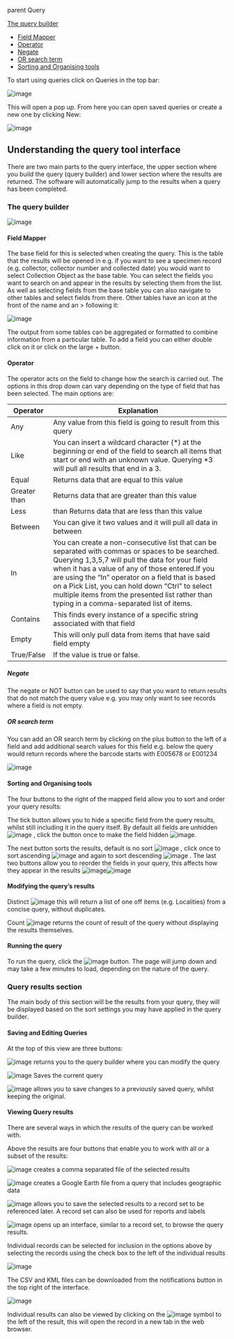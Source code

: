 parent
Query 

[The query builder](#the-query-builder)
- [Field Mapper](field-mapper)
- [Operator](operator)
- [Negate](negate)
- [OR search term](or-search-term)
- [Sorting and Organising tools](sorting-and-organising-tools)

To start using queries click on Queries in the top bar:

![image](https://user-images.githubusercontent.com/8155743/193250392-dd0c666e-bd0e-4008-86df-abdcb4a6b1e0.png)

This will open a pop up. From here you can open saved queries or create a new one by clicking New:

![image](https://user-images.githubusercontent.com/8155743/193250427-6a6e5460-3170-4d6c-a67f-8ae55bdbbf38.png)

## Understanding the query tool interface

There are two main parts to the query interface, the upper section where you build the query (query builder) and lower section where the results are returned. The software will automatically jump to the results when a query has been completed. 

### The query builder

![image](https://user-images.githubusercontent.com/8155743/193250687-bba2572f-594c-46dd-a6bd-eaad8d212e70.png)

#### Field Mapper

The base field for this is selected when creating the query. This is the table that the results will be opened in e.g. if you want to see a specimen record (e.g. collector, collector number and collected date) you would want to select Collection Object as the base table. 
You can select the fields you want to search on and appear in the results by selecting them from the list. As well as selecting fields from the base table you can also navigate to other tables and select fields from there. Other tables have an icon at the front of the name and an > following it:

![image](https://user-images.githubusercontent.com/8155743/193250749-9b16cbfb-b407-4ddc-acb9-099333f1218c.png)

The output from some tables can be aggregated or formatted to combine information from a particular table.
To add a field you can either double click on it or click on the large + button.

#### Operator

The operator acts on the field to change how the search is carried out. The options in this drop down can vary depending on the type of field that has been selected. The main options are:

Operator | Explanation
-- | --
Any |	Any value from this field is going to result from this query
Like |	You can insert a wildcard character (\*) at the beginning or end of the field to search all items that start or end with an unknown value. Querying \*3 will pull all results that end in a 3.
Equal |	Returns data that are equal to this value
Greater than | Returns data that are greater than this value
Less | than	Returns data that are less than this value
Between |	You can give it two values and it will pull all data in between
In | You can create a non-consecutive list that can be separated with commas or spaces to be searched. Querying 1,3,5,7 will pull the data for your field when it has a value of any of those entered.If you are using the “In” operator on a field that is based on a Pick List, you can hold down “Ctrl” to select multiple items from the presented list rather than typing in a comma-separated list of items.
Contains	| This finds every instance of a specific string associated with that field
Empty	| This will only pull data from items that have said field empty
True/False	| If the value is true or false.

##### Negate

The negate or NOT button can be used to say that you want to return results that do not match the query value e.g. you may only want to see records where a field is not empty.

##### OR search term

You can add an OR search term by clicking on the plus button to the left of a field and add additional search values for this field e.g. below the query would return records where the barcode starts with E005678 or E001234 

![image](https://user-images.githubusercontent.com/8155743/193251360-dde45eee-ca54-405b-afe3-337aba1c6eec.png)

#### Sorting and Organising tools
The four buttons to the right of the mapped field allow you to sort and order your query results:

The tick button allows you to hide a specific field from the query results, whilst still including it in the query itself. By default all fields are unhidden  ![image](https://user-images.githubusercontent.com/8155743/193251485-36b18fda-3783-40b2-9f63-a228e3000be0.png)
, click the button once to make the field hidden  ![image](https://user-images.githubusercontent.com/8155743/193251503-efe2c2b5-b495-4512-9491-499b060fbd7b.png). 

The next button sorts the results, default is no sort  ![image](https://user-images.githubusercontent.com/8155743/193251553-989ebe2d-9a06-4ec7-86c8-91ae6e5c478e.png)
, click once to sort ascending  ![image](https://user-images.githubusercontent.com/8155743/193251565-e9d1f11f-b6af-43a1-932a-9e62bfd33c11.png)
 and again to sort descending ![image](https://user-images.githubusercontent.com/8155743/193251581-d79ae3df-ca17-4b83-b35a-5a15cd019282.png)
.
The last two buttons allow you to reorder the fields in your query, this affects how they appear in the results ![image](https://user-images.githubusercontent.com/8155743/193251610-e16cd083-6513-4649-978d-0be1b9946ac3.png)![image](https://user-images.githubusercontent.com/8155743/193251620-6714fe22-d889-455e-ae76-35db901058ba.png)

#### Modifying the query’s results
Distinct ![image](https://user-images.githubusercontent.com/8155743/193251771-a4c8647b-ad69-44c7-94cb-12a651a445b7.png)
 this will return a list of one off items (e.g. Localities) from a concise query, without duplicates.

Count ![image](https://user-images.githubusercontent.com/8155743/193251792-dbda92f4-16d5-4615-a213-5d99f6dfc479.png) returns the count of result of the query without displaying the results themselves.

#### Running the query

To run the query, click the ![image](https://user-images.githubusercontent.com/8155743/193251825-793413d7-46db-4f1e-9c4c-628566a50b3a.png)
 button. The page will jump down and may take a few minutes to load, depending on the nature of the query.
   
### Query results section

The main body of this section will be the results from your query, they will be displayed based on the sort settings you may have applied in the query builder. 

#### Saving and Editing Queries

At the top of this view are three buttons:

![image](https://user-images.githubusercontent.com/8155743/193251993-ceab6278-19fa-4a19-913f-1600dc078ea5.png)
 returns you to the query builder where you can modify the query
 
 ![image](https://user-images.githubusercontent.com/8155743/193252042-739e346f-9477-4458-873d-715465ae0a77.png)
 Saves the current query
 
 ![image](https://user-images.githubusercontent.com/8155743/193252072-e74b8afe-55ee-4d90-a3ab-68db2217a919.png)
 allows you to save changes to a previously saved query, whilst keeping the original.
 
#### Viewing Query results

There are several ways in which the results of the query can be worked with.

Above the results are four buttons that enable you to work with all or a subset of the results:

![image](https://user-images.githubusercontent.com/8155743/193252268-feb56fa8-461a-4e66-91a5-0954666c2c78.png)
 creates a comma separated file of the selected results
  
![image](https://user-images.githubusercontent.com/8155743/193252286-05d04226-6624-43bc-9155-641f8ea1274e.png)
 creates a Google Earth file from a query that includes geographic data
  
![image](https://user-images.githubusercontent.com/8155743/193252313-927286ed-be13-405a-bce2-53a357a7d63e.png)
 allows you to save the selected results to a record set to be referenced later. A record set can also be used for reports and labels
  
![image](https://user-images.githubusercontent.com/8155743/193252325-c5927136-cd17-40a3-8174-98079abe024c.png)
 opens up an interface, similar to a record set, to browse the query results.

Individual records can be selected for inclusion in the options above by selecting the records using the check box to the left of the individual results

![image](https://user-images.githubusercontent.com/8155743/193252382-ee7028a8-946a-49eb-86ff-9150587a614d.png)

The CSV and KML files can be downloaded from the notifications button in the top right of the interface.

![image](https://user-images.githubusercontent.com/8155743/193252409-c99d6fb8-9174-4ee3-a004-b76100f8be13.png)

Individual results can also be viewed by clicking on the ![image](https://user-images.githubusercontent.com/8155743/193252452-9b8011a2-8937-48b8-b30a-860a800bf589.png)
 symbol to the left of the result, this will open the record in a new tab in the web browser.
